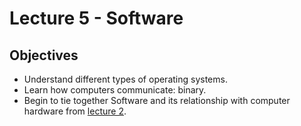 # Lecture 5 - Software

## Objectives

+ Understand different types of operating systems.
+ Learn how computers communicate: binary.
+ Begin to tie together Software and its relationship with computer hardware from [lecture 2](https://adamzvolanek.github.io/silver-barnacle/lecture02/index.html).
